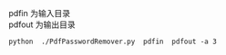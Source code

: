 
pdfin 为输入目录     
pdfout 为输出目录   

```shell  
python  ./PdfPasswordRemover.py  pdfin  pdfout -a 3
```
